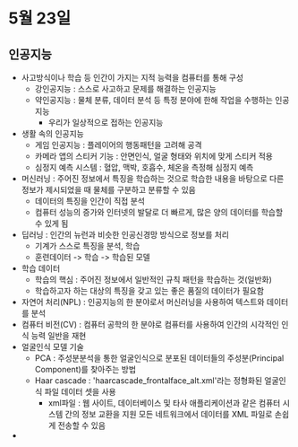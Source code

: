 # 5월 23일

## 인공지능
- 사고방식이나 학습 등 인간이 가지는 지적 능력을 컴퓨터를 통해 구성
  - 강인공지능 : 스스로 사고하고 문제를 해결하는 인공지능
  - 약인공지능 : 물체 분류, 데이터 분석 등 특정 분야에 한해 작업을 수행하는 인공지능
    - 우리가 일상적으로 접하는 인공지능
- 생활 속의 인공지능
  - 게임 인공지능 : 플레이어의 행동패턴을 고려해 공격
  - 카메라 앱의 스티커 기능 : 안면인식, 얼굴 형태와 위치에 맞게 스티커 적용
  - 심정지 예측 시스템 : 혈압, 맥박, 호흡수, 체온을 측정해 심정지 예측
- 머신러닝 : 주어진 정보에서 특징을 학습하는 것으로 학습한 내용을 바탕으로 다른 정보가 제시되었을 때 물체를 구분하고 분류할 수 있음
  - 데이터의 특징을 인간이 직접 분석
  - 컴퓨터 성능의 증가와 인터넷의 발달로 더 빠르게, 많은 양의 데이터를 학습할 수 있게 됨
- 딥러닝 : 인간의 뉴런과 비슷한 인공신경망 방식으로 정보를 처리 
  - 기계가 스스로 특징을 분석, 학습
  - 훈련데이터 -> 학습 -> 학습된 모델
- 학습 데이터
  - 학습의 핵심 : 주어진 정보에서 일반적인 규칙 패턴을 학습하는 것(일반화) 
  - 학습하고자 하는 대상의 특징을 갖고 있는 좋은 품질의 데이터가 필요함
- 자연어 처리(NPL) : 인공지능의 한 분야로서 머신러닝을 사용하여 텍스트와 데이터를 분석
- 컴퓨터 비전(CV) : 컴퓨터 공학의 한 분야로 컴퓨터를 사용하여 인간의 시각적인 인식 능력 일반을 재현
- 얼굴인식 모델 기술
  - PCA : 주성분분석을 통한 얼굴인식으로 분포된 데이터들의 주성분(Principal Component)를 찾아주는 방법 
  - Haar cascade : 'haarcascade_frontalface_alt.xml'라는 정형화된 얼굴인식 파일 데이터 셋을 사용 
    - xml파일 : 웹 사이트, 데이터베이스 및 타사 애플리케이션과 같은 컴퓨터 시스템 간의 정보 교환을 지원 모든 네트워크에서 데이터를 XML 파일로 손쉽게 전송할 수 있음
- 
